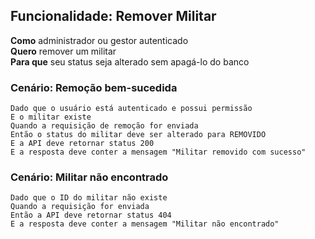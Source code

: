 ## Funcionalidade: Remover Militar

**Como** administrador ou gestor autenticado  
**Quero** remover um militar  
**Para que** seu status seja alterado sem apagá-lo do banco

### Cenário: Remoção bem-sucedida

```gherkin
Dado que o usuário está autenticado e possui permissão
E o militar existe
Quando a requisição de remoção for enviada
Então o status do militar deve ser alterado para REMOVIDO
E a API deve retornar status 200
E a resposta deve conter a mensagem "Militar removido com sucesso"
```

### Cenário: Militar não encontrado

```gherkin
Dado que o ID do militar não existe
Quando a requisição for enviada
Então a API deve retornar status 404
E a resposta deve conter a mensagem "Militar não encontrado"
```
